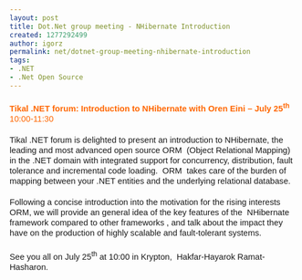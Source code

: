 ```yaml
---
layout: post
title: Dot.Net group meeting - NHibernate Introduction
created: 1277292499
author: igorz
permalink: net/dotnet-group-meeting-nhibernate-introduction
tags:
- .NET
- .Net Open Source
---
```

<div>
<p style="margin-top: 0.19in; margin-bottom: 0.19in; line-height: 130%; page-break-before: always;"><span style="font-size: small;"><span style="color: rgb(255, 102, 0);"><font face="Tahoma, sans-serif"><font style="font-size: 11pt;"><b>Tikal .NET forum: Introduction to NHibernate with Oren Eini &ndash; July 25</b><sup><b>th</b></sup><b> </b>10:00-11:30</font></font></span></span></p>
<p style="margin-top: 0.19in; margin-bottom: 0.19in; line-height: 130%;"><font face="Tahoma, sans-serif"><font size="2" style="font-size: 11pt;">Tikal .NET forum is delighted to present an introduction to&nbsp;NHibernate, the&nbsp; leading and most advanced open source ORM&nbsp; (Object Relational Mapping) in the .NET domain with integrated support for concurrency, distribution, fault tolerance and incremental code loading.&nbsp; ORM&nbsp; takes care of the burden of mapping between your .NET entities and the underlying relational database.</font></font></p>
<p style="margin-top: 0.19in; margin-bottom: 0.19in; line-height: 130%;"><font face="Tahoma, sans-serif"><font size="2" style="font-size: 11pt;">Following a concise introduction into the motivation for the rising interests ORM, we will provide an general idea of the key features of the &nbsp;NHibernate framework compared to other frameworks , and talk about the impact they have on the production of highly scalable and fault-tolerant systems. </font></font></p>
<p style="margin-bottom: 0in; line-height: 130%;"><font face="Tahoma, sans-serif"><font size="2" style="font-size: 11pt;">See you all on July 25<sup>th</sup> at 10:00 in Krypton,&nbsp; Hakfar-Hayarok Ramat-Hasharon.</font></font></p>
<p>&nbsp;</p>
<p>&nbsp;</p>
</div>
